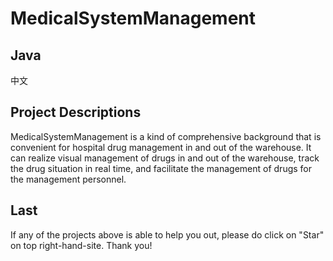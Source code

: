 # MedicalSystemManagement

## Java
中文

## Project Descriptions
MedicalSystemManagement is a kind of comprehensive background that is convenient for hospital drug management in and out of the warehouse. It can realize visual management of drugs in and out of the warehouse, track the drug situation in real time, and facilitate the management of drugs for the management personnel.


## Last
If any of the projects above is able to help you out, please do click on "Star" on top right-hand-site. Thank you!
